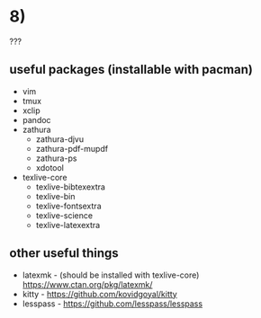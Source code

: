 # 8)

???

## useful packages (installable with pacman)

- vim
- tmux
- xclip
- pandoc
- zathura
	- zathura-djvu
	- zathura-pdf-mupdf
	- zathura-ps
	- xdotool
- texlive-core
	- texlive-bibtexextra
	- texlive-bin
	- texlive-fontsextra
	- texlive-science
	- texlive-latexextra

## other useful things

- latexmk - (should be installed with texlive-core) https://www.ctan.org/pkg/latexmk/
- kitty - https://github.com/kovidgoyal/kitty
- lesspass - https://github.com/lesspass/lesspass

